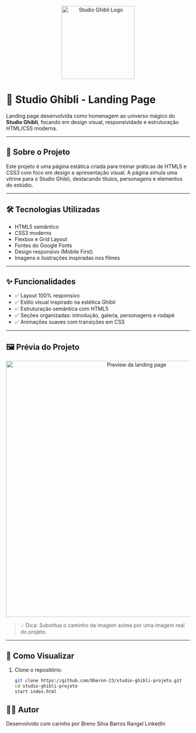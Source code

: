 <p align="center">
  <img src="https://upload.wikimedia.org/wikipedia/commons/4/43/Studio_Ghibli_logo.svg" width="200" alt="Studio Ghibli Logo">
</p>

# 🌸 Studio Ghibli - Landing Page

Landing page desenvolvida como homenagem ao universo mágico do **Studio Ghibli**, focando em design visual, responsividade e estruturação HTML/CSS moderna.

---

## 🎨 Sobre o Projeto

Este projeto é uma página estática criada para treinar práticas de HTML5 e CSS3 com foco em design e apresentação visual. A página simula uma vitrine para o Studio Ghibli, destacando títulos, personagens e elementos do estúdio.

---

## 🛠️ Tecnologias Utilizadas

- HTML5 semântico  
- CSS3 moderno  
- Flexbox e Grid Layout  
- Fontes do Google Fonts  
- Design responsivo (Mobile First)  
- Imagens e ilustrações inspiradas nos filmes

---

## ✨ Funcionalidades

- ✅ Layout 100% responsivo  
- ✅ Estilo visual inspirado na estética Ghibli  
- ✅ Estruturação semântica com HTML5  
- ✅ Seções organizadas: introdução, galeria, personagens e rodapé  
- ✅ Animações suaves com transições em CSS  

---

## 🖼️ Prévia do Projeto

<p align="center">
  <img src="assets/screenshot-ghibli.png" width="700" alt="Preview da landing page" />
</p>

> 💡 Dica: Substitua o caminho da imagem acima por uma imagem real do projeto.

---

## 🚀 Como Visualizar

1. Clone o repositório:
   ```bash
   git clone https://github.com/Oberon-23/studio-ghibli-projeto.git
   cd studio-ghibli-projeto
   start index.html
   ```

## 👨‍💻 Autor
Desenvolvido com carinho por Breno Silva Barros Rangel
LinkedIn 

